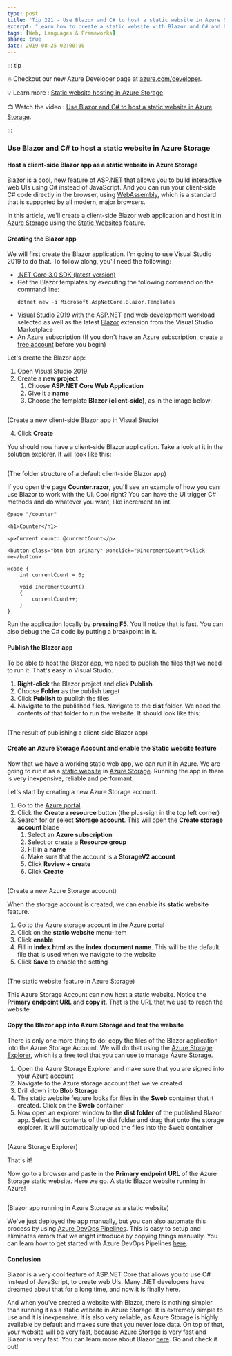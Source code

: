 ```yaml
---
type: post
title: "Tip 221 - Use Blazor and C# to host a static website in Azure Storage"
excerpt: "Learn how to create a static website with Blazor and C# and host it in Azure Storage"
tags: [Web, Languages & Frameworks]
share: true
date: 2019-08-25 02:00:00
---
```


::: tip 

:fire: Checkout our new Azure Developer page at [azure.com/developer](https://azure.com/developer?WT.mc_id=azure-azuredevtips-azureappsdev).

:bulb: Learn more : [Static website hosting in Azure Storage](https://docs.microsoft.com/azure/storage/blobs/storage-blob-static-website?WT.mc_id=docs-azuredevtips-azureappsdev).

:tv: Watch the video : [Use Blazor and C# to host a static website in Azure Storage](https://www.youtube.com/watch?v=T6pepcxEudI&list=PLLasX02E8BPCNCK8Thcxu-Y-XcBUbhFWC&index=74&t=0s?WT.mc_id=youtube-azuredevtips-azureappsdev).


:::

### Use Blazor and C# to host a static website in Azure Storage

#### Host a client-side Blazor app as a static website in Azure Storage

[Blazor](https://dotnet.microsoft.com/apps/aspnet/web-apps/client?WT.mc_id=microsoft-azuredevtips-azureappsdev) is a cool, new feature of ASP.NET that allows you to build interactive web UIs using C# instead of JavaScript. And you can run your client-side C# code directly in the browser, using [WebAssembly](https://webassembly.org/), which is a standard that is supported by all modern, major browsers. 

In this article, we'll create a client-side Blazor web application and host it in [Azure Storage](https://azure.microsoft.com/services/storage/?WT.mc_id=azure-azuredevtips-azureappsdev) using the [Static Websites](https://docs.microsoft.com/azure/storage/blobs/storage-blob-static-website?WT.mc_id=docs-azuredevtips-azureappsdev) feature. 

#### Creating the Blazor app

We will first create the Blazor application. I'm going to use Visual Studio 2019 to do that. To follow along, you'll need the following:

* [.NET Core 3.0 SDK (latest version)](https://dotnet.microsoft.com/download/dotnet-core/3.0?WT.mc_id=microsoft-azuredevtips-azureappsdev)
* Get the Blazor templates by executing the following command on the command line:
  ```
  dotnet new -i Microsoft.AspNetCore.Blazor.Templates
  ```
* [Visual Studio 2019](https://visualstudio.microsoft.com/vs/?WT.mc_id=microsoft-azuredevtips-azureappsdev) with the ASP.NET and web development workload selected as well as the latest [Blazor](https://marketplace.visualstudio.com/items?itemName=aspnet.blazor) extension from the Visual Studio Marketplace 
* An Azure subscription (If you don't have an Azure subscription, create a [free account](https://azure.microsoft.com/free/?WT.mc_id=azure-azuredevtips-azureappsdev) before you begin)

Let's create the Blazor app:
1. Open Visual Studio 2019
2. Create a **new project**
   1. Choose **ASP.NET Core Web Application**
   2. Give it a **name**
   3. Choose the template **Blazor (client-side)**, as in the image below:

<img :src="$withBase('/files/25createnewblazorapp.png')">

(Create a new client-side Blazor app in Visual Studio)

   4. Click **Create**

You should now have a client-side Blazor application. Take a look at it in the solution explorer. It will look like this:

<img :src="$withBase('/files/25blazorapp.png')">

(The folder structure of a default client-side Blazor app)

If you open the page **Counter.razor**, you'll see an example of how you can use Blazor to work with the UI. Cool right? You can have the UI trigger C# methods and do whatever you want, like increment an int. 

```
@page "/counter"

<h1>Counter</h1>

<p>Current count: @currentCount</p>

<button class="btn btn-primary" @onclick="@IncrementCount">Click me</button>

@code {
    int currentCount = 0;

    void IncrementCount()
    {
        currentCount++;
    }
}
```

Run the application locally by **pressing **F5****. You'll notice that is fast. You can also debug the C# code by putting a breakpoint in it.

#### Publish the Blazor app 
To be able to host the Blazor app, we need to publish the files that we need to run it. That's easy in Visual Studio. 

1. **Right-click** the Blazor project and click **Publish**
2. Choose **Folder** as the publish target
3. Click **Publish** to publish the files
4. Navigate to the published files. Navigate to the **dist** folder. We need the contents of that folder to run the website. It should look like this:
   
<img :src="$withBase('/files/25distfolder.png')">

(The result of publishing a client-side Blazor app)

#### Create an Azure Storage Account and enable the Static website feature
Now that we have a working static web app, we can run it in Azure. We are going to run it as a [static website](https://docs.microsoft.com/azure/storage/blobs/storage-blob-static-website?WT.mc_id=docs-azuredevtips-azureappsdev) in [Azure Storage](https://azure.microsoft.com/services/storage/?WT.mc_id=azure-azuredevtips-azureappsdev). Running the app in there is very inexpensive, reliable and performant. 

Let's start by creating a new Azure Storage account. 
1. Go to the [Azure portal](https://portal.azure.com/?WT.mc_id=azure-azuredevtips-azureappsdev)
2. Click the **Create a resource** button (the plus-sign in the top left corner)
3. Search for or select **Storage account**. This will open the **Create storage account** blade
   1. Select an **Azure subscription**
   2. Select or create a **Resource group**
   3. Fill in a **name**
   4. Make sure that the account is a **StorageV2 account**
   5. Click **Review + create**
   6. Click **Create**

<img :src="$withBase('/files/25createazurestorage.png')">

(Create a new Azure Storage account)

When the storage account is created, we can enable its **static website** feature. 
1. Go to the Azure storage account in the Azure portal
2. Click on the **static website** menu-item
3. Click **enable** 
4. Fill in **index.html** as the **index document name**. This will be the default file that is used when we navigate to the website
5. Click **Save** to enable the setting

<img :src="$withBase('/files/25azurestaticwebsite.png')">

(The static website feature in Azure Storage)

This Azure Storage Account can now host a static website. Notice the **Primary endpoint URL** and **copy it**. That is the URL that we use to reach the website. 

#### Copy the Blazor app into Azure Storage and test the website
There is only one more thing to do: copy the files of the Blazor application into the Azure Storage Account.
We will do that using the [Azure Storage Explorer](https://azure.microsoft.com/features/storage-explorer/?WT.mc_id=azure-azuredevtips-azureappsdev), which is a free tool that you can use to manage Azure Storage.

1. Open the Azure Storage Explorer and make sure that you are signed into your Azure account
2. Navigate to the Azure storage account that we've created 
3. Drill down into **Blob Storage**
4. The static website feature looks for files in the **\$web** container that it created. Click on the **\$web** container
5. Now open an explorer window to the **dist folder** of the published Blazor app. Select the contents of the dist folder and drag that onto the storage explorer. It will automatically upload the files into the \$web container

<img :src="$withBase('/files/25azurestorageexplorer.png')">

(Azure Storage Explorer)

That's it!

Now go to a browser and paste in the **Primary endpoint URL** of the Azure Storage static website. Here we go. A static Blazor website running in Azure!

<img :src="$withBase('/files/25blazorinstaticwebsite.png')">

(Blazor app running in Azure Storage as a static website)

We've just deployed the app manually, but you can also automate this process by using [Azure DevOps Pipelines](https://azure.microsoft.com/services/devops/pipelines?WT.mc_id=azure-azuredevtips-azureappsdev). This is easy to setup and eliminates errors that we might introduce by copying things manually. You can learn how to get started with Azure DevOps Pipelines [here](https://docs.microsoft.com/azure/devops/pipelines/create-first-pipeline?WT.mc_id=docs-azuredevtips-azureappsdev). 

#### Conclusion
Blazor is a very cool feature of ASP.NET Core that allows you to use C# instead of JavaScript, to create web UIs. Many .NET developers have dreamed about that for a long time, and now it is finally here. 

And when you've created a website with Blazor, there is nothing simpler than running it as a static website in Azure Storage. It is extremely simple to use and it is inexpensive. It is also very reliable, as Azure Storage is highly available by default and makes sure that you never lose data. On top of that, your website will be very fast, because Azure Storage is very fast and Blazor is very fast. You can learn more about Blazor [here](https://dotnet.microsoft.com/apps/aspnet/web-apps/client?WT.mc_id=microsoft-azuredevtips-azureappsdev). Go and check it out!